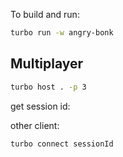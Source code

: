 To build and run:

```bash
turbo run -w angry-bonk
```

## Multiplayer

```bash
turbo host . -p 3
```

get session id:

other client:

```bash
turbo connect sessionId
```
